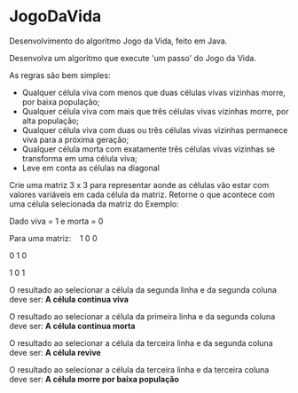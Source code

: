 # JogoDaVida
Desenvolvimento do algoritmo Jogo da Vida, feito em Java.

Desenvolva um algoritmo que execute 'um passo' do Jogo da Vida. 

As regras são bem simples: 
- Qualquer célula viva com menos que duas células vivas vizinhas morre, por baixa população; 
- Qualquer célula viva com mais que três células vivas vizinhas morre, por alta população; 
- Qualquer célula viva com duas ou três células vivas vizinhas permanece viva para a próxima geração; 
- Qualquer célula morta com exatamente três células vivas vizinhas se transforma em uma célula viva; 
- Leve em conta as células na diagonal 

Crie uma matriz 3 x 3 para representar aonde as células vão estar com valores variáveis em cada célula da matriz. 
Retorne o que acontece com uma célula selecionada da matriz do Exemplo: 

Dado viva = 1 e morta = 0 

Para uma matriz:    
1 0 0

0 1 0

1 0 1  

O resultado ao selecionar a célula da segunda linha e da segunda coluna deve ser: __A célula continua viva__ 

O resultado ao selecionar a célula da primeira linha e da segunda coluna deve ser: __A célula continua morta__

O resultado ao selecionar a célula da terceira linha e da segunda coluna deve ser: __A célula revive__

O resultado ao selecionar a célula da terceira linha e da terceira coluna deve ser: __A célula morre por baixa população__
